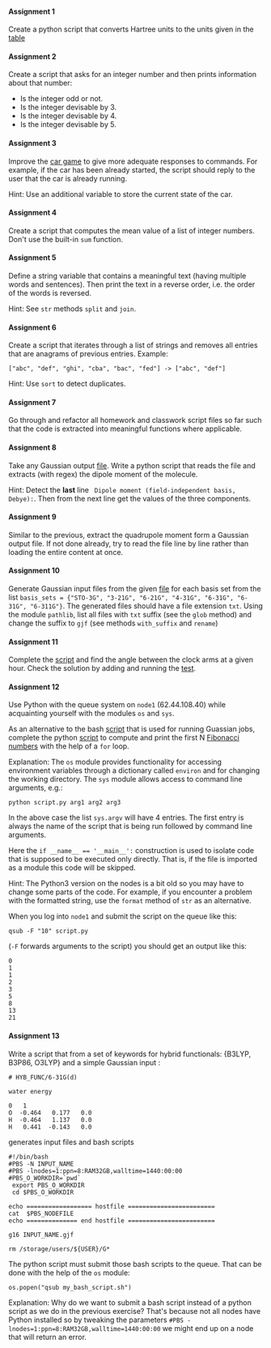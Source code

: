 #### Assignment 1

Create a python script that converts Hartree units to the units given in the [table](http://wild.life.nctu.edu.tw/class/common/energy-unit-conv-table-detail.html)

#### Assignment 2

Create a script that asks for an integer number and then prints information about that number:
  - Is the integer odd or not.
  - Is the integer devisable by 3.
  - Is the integer devisable by 4.
  - Is the integer devisable by 5.

#### Assignment 3

Improve the [car game](https://github.com/fraxy-v/ccpython_course/blob/master/notes.md#cargame) to give more adequate responses to commands. For example, if the car has been already started, the script should reply to the user that the car is already running.

Hint: Use an additional variable to store the current state of the car.

#### Assignment 4

Create a script that computes the mean value of a list of integer numbers. Don't use the built-in `sum` function.

#### Assignment 5

Define a string variable that contains a meaningful text (having multiple words and sentences).
Then print the text in a reverse order, i.e. the order of the words is reversed.

Hint: See `str` methods `split` and `join`.

#### Assignment 6

Create a script that iterates through a list of strings and removes all entries that are anagrams of previous entries. Example:

```["abc", "def", "ghi", "cba", "bac", "fed"] -> ["abc", "def"]```

Hint: Use `sort` to detect duplicates.

#### Assignment 7

Go through and refactor all homework and classwork script files so far such that the code is extracted into meaningful functions where applicable.

#### Assignment 8

Take any Gaussian output [file](https://github.com/fraxy-v/ccpython_course/blob/master/data/Conformes_1_MM_water.log). Write a python script that reads the file and  extracts (with regex) the dipole moment of the molecule.

Hint: Detect the **last** line ` Dipole moment (field-independent basis, Debye):`. Then from the next line get the values of the three components.

#### Assignment 9

Similar to the previous, extract the quadrupole moment form a Gaussian output file. If not done already, try to read the file line by line rather than loading the entire content at once.

#### Assignment 10

Generate Gaussian input files from the given [file](https://github.com/fraxy-v/ccpython_course/blob/master/data/input.txt) for each basis set from the list `basis_sets = {"STO-3G", "3-21G", "6-21G", "4-31G", "6-31G", "6-31G", "6-311G"}`. The generated files should have a file extension `txt`. Using the module `pathlib`, list all files with `txt` suffix (see the `glob` method) and change the suffix to `gjf` (see methods `with_suffix` and `rename`)

#### Assignment 11

Complete the [script](https://github.com/fraxy-v/ccpython_course/blob/master/data/clock_angle.py) and find the angle between the clock arms at a given hour. Check the solution by adding and running the [test](https://github.com/fraxy-v/ccpython_course/blob/master/data/test_clock_angle.py).

#### Assignment 12

Use Python with the queue system on `node1` (62.44.108.40) while acquainting yourself with the modules `os` and `sys`.

As an alternative to the bash [script](https://github.com/fraxy-v/ccpython_course/blob/master/data/pbs_g16.sh) that is used for running Guassian jobs, complete the python [script](https://github.com/fraxy-v/ccpython_course/blob/master/data/pbs_fibonacci.py) to compute and print the first N [Fibonacci numbers](https://en.wikipedia.org/wiki/Fibonacci_sequence) with the help of a `for` loop.

Explanation: The `os` module provides functionality for accessing environment variables through a dictionary called `environ` and for changing the working directory. The `sys` module allows access to command line arguments, e.g.:
```
python script.py arg1 arg2 arg3
```
In the above case the list `sys.argv` will have 4 entries. The first entry is always the name of the script that is being run followed by command line arguments.

Here the `if __name__ == '__main__':` construction is used to isolate code that is supposed to be executed only directly. That is, if the file is imported as a module this code will be skipped.

Hint: The Python3 version on the nodes is a bit old so you may have to change some parts of the code. For example, if you encounter a problem with the formatted string, use the `format` method of `str` as an alternative.

When you log into `node1` and submit the script on the queue like this:
```
qsub -F "10" script.py
```
(`-F` forwards arguments to the script) you should get an output like this:
```
0
1
1
2
3
5
8
13
21
```

#### Assignment 13

Write a script that from a set of keywords for hybrid functionals: {B3LYP, B3P86, O3LYP} and a simple Gaussian input :
```
# HYB_FUNC/6-31G(d)

water energy

0   1
O  -0.464   0.177   0.0
H  -0.464   1.137   0.0
H   0.441  -0.143   0.0
```
generates input files and bash scripts
```
#!/bin/bash
#PBS -N INPUT_NAME
#PBS -lnodes=1:ppn=8:RAM32GB,walltime=1440:00:00
#PBS_O_WORKDIR=`pwd`
 export PBS_O_WORKDIR
 cd $PBS_O_WORKDIR

echo ================== hostfile ========================
cat  $PBS_NODEFILE
echo ============== end hostfile ========================

g16 INPUT_NAME.gjf

rm /storage/users/${USER}/G*
```
The python script must submit those bash scripts to the queue. That can be done with the help of the `os` module:
```
os.popen("qsub my_bash_script.sh")
```

Explanation: Why do we want to submit a bash script instead of a python script as we do in the previous exercise? That's because not all nodes have Python installed so by tweaking the parameters `#PBS -lnodes=1:ppn=8:RAM32GB,walltime=1440:00:00` we might end up on a node that will return an error.
